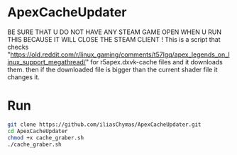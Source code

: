 # ApexCacheUpdater
BE SURE THAT U DO NOT HAVE ANY STEAM GAME OPEN WHEN U RUN THIS BECAUSE IT WILL CLOSE THE STEAM CLIENT !
This is a script that checks "https://old.reddit.com/r/linux_gaming/comments/t57lgq/apex_legends_on_linux_support_megathread/" for r5apex.dxvk-cache files and it downloads them. then if the downloaded file is bigger than the current shader file it changes it.

# Run
```bash
git clone https://github.com/iliasChymas/ApexCacheUpdater.git
cd ApexCacheUpdater
chmod +x cache_graber.sh
./cache_graber.sh
```
